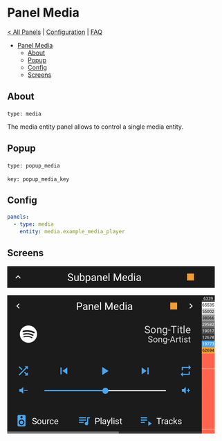 # Panel Media

[< All Panels](README.md) | [Configuration](../Config.md) | [FAQ](../FAQ.md)

- [Panel Media](#panel-media)
  - [About](#about)
  - [Popup](#popup)
  - [Config](#config)
  - [Screens](#screens)

## About

`type: media`

The media entity panel allows to control a single media entity.

## Popup

`type: popup_media`

`key: popup_media_key`

## Config

```yaml
panels:
  - type: media
    entity: media.example_media_player
```

## Screens

![Subpanel Media](../assets/subpanel_media.png)

![Panel Media](../assets/panel_media.png)
